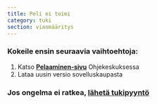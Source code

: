 ```yaml
---
title: Peli ei toimi
category: tuki
section: vianmääritys
---
```

### Kokeile ensin seuraavia vaihtoehtoja:

1. Katso **[Pelaaminen-sivu](https://help.studycat.com/hc/en-us/categories/34781881763353-Gameplay)** Ohjekeskuksessa
2. Lataa uusin versio sovelluskaupasta

### Jos ongelma ei ratkea, [lähetä tukipyyntö](https://help.studycat.com/hc/en-gb/requests/new)